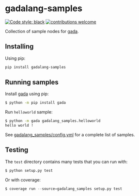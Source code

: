 # gadalang-samples

[![Code style: black](https://img.shields.io/badge/code%20style-black-000000.svg)](https://github.com/psf/black)
[![contributions welcome](https://img.shields.io/badge/contributions-welcome-brightgreen.svg?style=flat)](https://github.com/gadalang/gada/issues)

Collection of sample nodes for [gada](https://github.com/gadalang/gada).

## Installing

Using pip:

```bash
pip install gadalang-samples
```

## Running samples

Install [gada](https://github.com/gadalang/gada) using pip:

```bash
$ python -m pip install gada
```

Run `helloworld` sample:

```bash
$ python -m gada gadalang_samples.helloworld
hello world !
```

See [gadalang_samples/config.yml](gadalang_samples/config.yml) for a complete list of samples.

## Testing

The `test` directory contains many tests that you can run with:

```python
$ python setup.py test
```

Or with coverage:

```python
$ coverage run --source=gadalang_samples setup.py test
```
